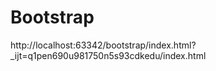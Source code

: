 # Bootstrap
http://localhost:63342/bootstrap/index.html?_ijt=q1pen690u981750n5s93cdkedu/index.html

